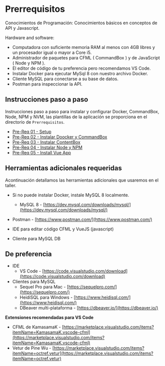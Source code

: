 # Prerrequisitos

Conocimientos de Programación: Conocimientos básicos en conceptos de API y Javascript.

Hardware and software: 
* Computadora con suficiente memoria RAM al menos con 4GB libres y un procesador igual o mayor a Core i5.
* Administrador de paquetes para CFML ( CommandBox ) y de JavaScript ( Node y NPM ).
* El editor de código de tu preferencia pero recomendamos VS Code. 
* Instalar Docker para ejecutar MySql 8 con nuestro archivo Docker.
* Cliente MySQL para conectarse a su base de datos.
* Postman para inspeccionar la API.

## Instrucciones paso a paso

Instrucciones paso a paso para instalar y configurar Docker, CommandBox, Node, NPM y NVM, las plantillas de la aplicación se proporciona en el directorio de `Prerrequisitos`.

- [Pre-Req 01 - Setup](prerequisitos/Prereq-01-Setup.md)
- [Pre-Req 02 - Instalar Doocker y CommandBox](prerequisitos/Prereq-02-Docker-and-CommandBox.md)
- [Pre-Req 03 - Instalar ContentBox](prerequisitos/Prereq-03-ContentBox.md)
- [Pre-Req 04 - Instalar Node y NPM](prerequisitos/Prereq-04-Node-and-NPM.md)
- [Pre-Req 05 - Install Vue App](prerequisitos/Prereq-05-Vue-App.md)

## Herramientas adicionales requeridas

Acontinuación detallamos las herramientas adicionales que usaremos en el taller.

- Si no puede instalar Docker, instale MySQL 8 localmente.
  - MySQL 8 - [https://dev.mysql.com/downloads/mysql/](https://dev.mysql.com/downloads/mysql/) 
  
- Postman - [https://www.postman.com/](https://www.postman.com/)
- IDE para editar código CFML y VueJS (javascript)
- Cliente para MySQL DB

## De preferencia

- IDE
  - VS Code - [https://code.visualstudio.com/download](https://code.visualstudio.com/download)
- Clientes para MySQL
  - Sequel Pro para Mac - [https://sequelpro.com/](https://sequelpro.com/)
  - HeidiSQL para Windows - [https://www.heidisql.com/](https://www.heidisql.com/)
  - DBeaver multi-plataforma - [https://dbeaver.io/](https://dbeaver.io/)

**Extensiones recomendadas para VS Code**

- CFML de KamasamaK - [https://marketplace.visualstudio.com/items?itemName=KamasamaK.vscode-cfml](https://marketplace.visualstudio.com/items?itemName=KamasamaK.vscode-cfml)
- Vetur de Pine Wu - [https://marketplace.visualstudio.com/items?itemName=octref.vetur](https://marketplace.visualstudio.com/items?itemName=octref.vetur)